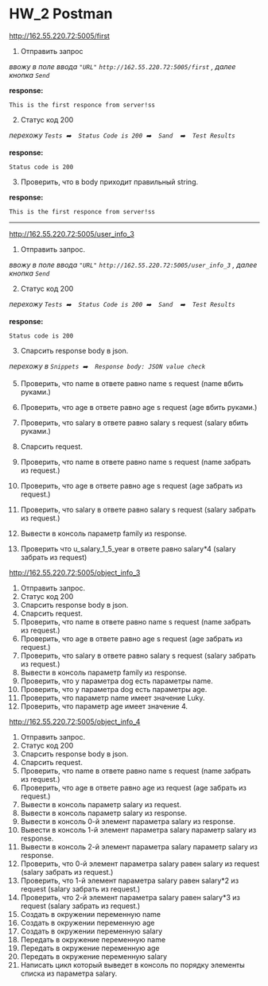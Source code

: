 # HW_2 Postman


http://162.55.220.72:5005/first
 1. Отправить запрос
 
_ввожу в поле ввода `"URL"`  `http://162.55.220.72:5005/first` , далее кнопка `Send`_

__response:__

    This is the first responce from server!ss

2. Статус код 200

_перехожу `Tests ➡️  Status Code is 200 ➡️  Sand  ➡️  Test Results`_

__response:__

    Status code is 200

3. Проверить, что в body приходит правильный string.

__response:__

    This is the first responce from server!ss
____________________________________________________________________________________________________________________________________________

http://162.55.220.72:5005/user_info_3

1. Отправить запрос.

_ввожу в поле ввода `"URL"`  `http://162.55.220.72:5005/user_info_3` , далее кнопка `Send`_


2. Статус код 200

_перехожу `Tests ➡️  Status Code is 200 ➡️  Sand  ➡️  Test Results`_

__response:__

    Status code is 200

3. Спарсить response body в json.

_перехожу в  `Snippets ➡️  Response body: JSON value check`_


5. Проверить, что name в ответе равно name s request (name вбить руками.)


6. Проверить, что age в ответе равно age s request (age вбить руками.)


7. Проверить, что salary в ответе равно salary s request (salary вбить руками.)
10. Спарсить request.
11. Проверить, что name в ответе равно name s request (name забрать из request.)
12. Проверить, что age в ответе равно age s request (age забрать из request.)
13. Проверить, что salary в ответе равно salary s request (salary забрать из request.)
14. Вывести в консоль параметр family из response.
15. Проверить что u_salary_1_5_year в ответе равно salary*4 (salary забрать из request)

http://162.55.220.72:5005/object_info_3
1. Отправить запрос.
2. Статус код 200
3. Спарсить response body в json.
4. Спарсить request.
5. Проверить, что name в ответе равно name s request (name забрать из request.)
6. Проверить, что age в ответе равно age s request (age забрать из request.)
7. Проверить, что salary в ответе равно salary s request (salary забрать из request.)
8. Вывести в консоль параметр family из response.
9. Проверить, что у параметра dog есть параметры name.
10. Проверить, что у параметра dog есть параметры age.
11. Проверить, что параметр name имеет значение Luky.
12. Проверить, что параметр age имеет значение 4.

http://162.55.220.72:5005/object_info_4
1. Отправить запрос.
2. Статус код 200
3. Спарсить response body в json.
4. Спарсить request.
5. Проверить, что name в ответе равно name s request (name забрать из request.)
6. Проверить, что age в ответе равно age из request (age забрать из request.)
7. Вывести в консоль параметр salary из request.
8. Вывести в консоль параметр salary из response.
9. Вывести в консоль 0-й элемент параметра salary из response.
10. Вывести в консоль 1-й элемент параметра salary параметр salary из response.
11. Вывести в консоль 2-й элемент параметра salary параметр salary из response.
12. Проверить, что 0-й элемент параметра salary равен salary из request (salary забрать из request.)
13. Проверить, что 1-й элемент параметра salary равен salary*2 из request (salary забрать из request.)
14. Проверить, что 2-й элемент параметра salary равен salary*3 из request (salary забрать из request.)
15. Создать в окружении переменную name
16. Создать в окружении переменную age
17. Создать в окружении переменную salary
18. Передать в окружение переменную name
19. Передать в окружение переменную age
20. Передать в окружение переменную salary
21. Написать цикл который выведет в консоль по порядку элементы списка из параметра salary.
